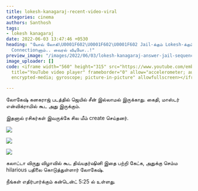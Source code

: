 ```yaml
---
title: lokesh-kanagaraj-recent-video-viral
categories: cinema
authors: Santhosh
tags:
- lokesh kanagaraj
date: 2022-06-03 13:47:46 +0530
heading: "யோவ் லோகி\U0001F602\U0001F602\U0001F602 Jail-க்கும் Lokesh-க்கும் இதான்
  Connectionனாம்.. வைரல் வீடியோ..!"
preview_image: "/images/2022/06/03/lokesh-kanagaraj-answer-jail-sequence-jpg.jpeg"
image_uploader: []
code: <iframe width="560" height="315" src="https://www.youtube.com/embed/jCQAfEtz89k"
  title="YouTube video player" frameborder="0" allow="accelerometer; autoplay; clipboard-write;
  encrypted-media; gyroscope; picture-in-picture" allowfullscreen></iframe>

---
```

லோகேஷ் கனகராஜ் படத்தில் ஜெயில் சீன் இல்லாமல் இருக்காது. கைதி, மாஸ்டர் என்விக்ராமில் கூட அது இருக்கும்.

இதனால் ரசிகர்கள் இவருக்கே சில மீம் create செய்தனர்.

![](/images/2022/06/03/lokesh-1-jpg.jpeg)

![](/images/2022/06/03/lokesh-jail-scene-2-webp.jpeg)

![](/images/2022/06/03/lokesh-3-jpg.jpeg)

கலாட்டா விருது விழாவில் கூட திவ்யதர்ஷினி இதை பற்றி கேட்க, அதுக்கு செம்ம hilarious பதிலை கொடுத்துள்ளார் லோகேஷ்.

நீங்கள் எதிர்பார்க்கும் கன்டென்ட் 5:25 ல் உள்ளது.
